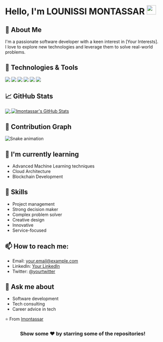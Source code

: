 <h1 align="left">
   Hello, I'm LOUNISSI MONTASSAR
  <img src="https://media.giphy.com/media/hvRJCLFzcasrR4ia7z/giphy.gif" width="30px"/>
</h1>

## 🚀 About Me
I'm a passionate software developer with a keen interest in [Your Interests]. I love to explore new technologies and leverage them to solve real-world problems.

## 🔧 Technologies & Tools
![](https://img.shields.io/badge/Code-JavaScript-informational?style=flat&logo=javascript&logoColor=white&color=2bbc8a)
![](https://img.shields.io/badge/Code-Python-informational?style=flat&logo=python&logoColor=white&color=2bbc8a)
![](https://img.shields.io/badge/Code-React-informational?style=flat&logo=react&logoColor=white&color=2bbc8a)
![](https://img.shields.io/badge/Tools-Docker-informational?style=flat&logo=docker&logoColor=white&color=2bbc8a)
![](https://img.shields.io/badge/Tools-Kubernetes-informational?style=flat&logo=kubernetes&logoColor=white&color=2bbc8a)
![](https://img.shields.io/badge/Tools-PostgreSQL-informational?style=flat&logo=postgresql&logoColor=white&color=2bbc8a)

## 📈 GitHub Stats

<a href="https://github.com/lmontassar">
  <img align="center" src="https://github-readme-stats.vercel.app/api/top-langs/?username=lmontassar&hide=java,html,tex&title_color=ffffff&text_color=c9cacc&icon_color=2bbc8a&bg_color=1d1f21&langs_count=3" />
</a>
<a href="https://github.com/lmontassar">
  <img align="center" src="https://github-readme-stats.vercel.app/api?username=lmontassar&show_icons=true&line_height=27&count_private=true&title_color=ffffff&text_color=c9cacc&icon_color=2bbc8a&bg_color=1d1f21" alt="lmontassar's GitHub Stats" />
</a>

## 🐍 Contribution Graph

![Snake animation](https://github.com/lmontassar/lmontassar/blob/output/github-contribution-grid-snake.svg)

## 🌱 I'm currently learning
- Advanced Machine Learning techniques
- Cloud Architecture
- Blockchain Development

## 💼 Skills
- Project management
- Strong decision maker
- Complex problem solver
- Creative design
- Innovative
- Service-focused

## 📫 How to reach me:
- Email: your.email@example.com
- LinkedIn: [Your LinkedIn](https://www.linkedin.com/in/yourprofile/)
- Twitter: [@yourtwitter](https://twitter.com/yourtwitter)

## 💬 Ask me about
- Software development
- Tech consulting
- Career advice in tech

⭐️ From [lmontassar](https://github.com/lmontassar)

<div align="center">

### Show some ❤️ by starring some of the repositories!

</div>
